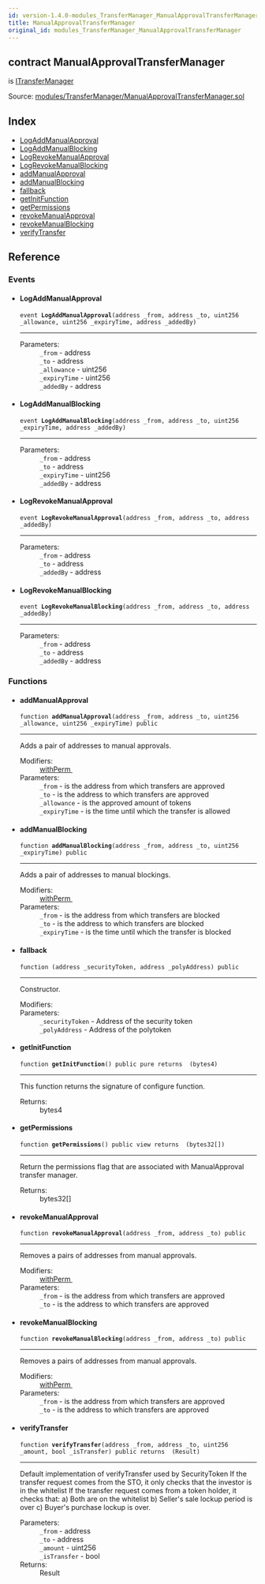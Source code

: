 ```yaml
---
id: version-1.4.0-modules_TransferManager_ManualApprovalTransferManager
title: ManualApprovalTransferManager
original_id: modules_TransferManager_ManualApprovalTransferManager
---
```


<div class="contract-doc"><div class="contract"><h2 class="contract-header"><span class="contract-kind">contract</span> ManualApprovalTransferManager</h2><p class="base-contracts"><span>is</span> <a href="modules_TransferManager_ITransferManager.html">ITransferManager</a></p><div class="source">Source: <a href="git+https://github.com/PolymathNetwork/polymath-core/blob/v1.4.0/contracts/modules/TransferManager/ManualApprovalTransferManager.sol" target="_blank">modules/TransferManager/ManualApprovalTransferManager.sol</a></div></div><div class="index"><h2>Index</h2><ul><li><a href="modules_TransferManager_ManualApprovalTransferManager.html#LogAddManualApproval">LogAddManualApproval</a></li><li><a href="modules_TransferManager_ManualApprovalTransferManager.html#LogAddManualBlocking">LogAddManualBlocking</a></li><li><a href="modules_TransferManager_ManualApprovalTransferManager.html#LogRevokeManualApproval">LogRevokeManualApproval</a></li><li><a href="modules_TransferManager_ManualApprovalTransferManager.html#LogRevokeManualBlocking">LogRevokeManualBlocking</a></li><li><a href="modules_TransferManager_ManualApprovalTransferManager.html#addManualApproval">addManualApproval</a></li><li><a href="modules_TransferManager_ManualApprovalTransferManager.html#addManualBlocking">addManualBlocking</a></li><li><a href="modules_TransferManager_ManualApprovalTransferManager.html#">fallback</a></li><li><a href="modules_TransferManager_ManualApprovalTransferManager.html#getInitFunction">getInitFunction</a></li><li><a href="modules_TransferManager_ManualApprovalTransferManager.html#getPermissions">getPermissions</a></li><li><a href="modules_TransferManager_ManualApprovalTransferManager.html#revokeManualApproval">revokeManualApproval</a></li><li><a href="modules_TransferManager_ManualApprovalTransferManager.html#revokeManualBlocking">revokeManualBlocking</a></li><li><a href="modules_TransferManager_ManualApprovalTransferManager.html#verifyTransfer">verifyTransfer</a></li></ul></div><div class="reference"><h2>Reference</h2><div class="events"><h3>Events</h3><ul><li><div class="item event"><span id="LogAddManualApproval" class="anchor-marker"></span><h4 class="name">LogAddManualApproval</h4><div class="body"><code class="signature">event <strong>LogAddManualApproval</strong><span>(address _from, address _to, uint256 _allowance, uint256 _expiryTime, address _addedBy) </span></code><hr/><dl><dt><span class="label-parameters">Parameters:</span></dt><dd><div><code>_from</code> - address</div><div><code>_to</code> - address</div><div><code>_allowance</code> - uint256</div><div><code>_expiryTime</code> - uint256</div><div><code>_addedBy</code> - address</div></dd></dl></div></div></li><li><div class="item event"><span id="LogAddManualBlocking" class="anchor-marker"></span><h4 class="name">LogAddManualBlocking</h4><div class="body"><code class="signature">event <strong>LogAddManualBlocking</strong><span>(address _from, address _to, uint256 _expiryTime, address _addedBy) </span></code><hr/><dl><dt><span class="label-parameters">Parameters:</span></dt><dd><div><code>_from</code> - address</div><div><code>_to</code> - address</div><div><code>_expiryTime</code> - uint256</div><div><code>_addedBy</code> - address</div></dd></dl></div></div></li><li><div class="item event"><span id="LogRevokeManualApproval" class="anchor-marker"></span><h4 class="name">LogRevokeManualApproval</h4><div class="body"><code class="signature">event <strong>LogRevokeManualApproval</strong><span>(address _from, address _to, address _addedBy) </span></code><hr/><dl><dt><span class="label-parameters">Parameters:</span></dt><dd><div><code>_from</code> - address</div><div><code>_to</code> - address</div><div><code>_addedBy</code> - address</div></dd></dl></div></div></li><li><div class="item event"><span id="LogRevokeManualBlocking" class="anchor-marker"></span><h4 class="name">LogRevokeManualBlocking</h4><div class="body"><code class="signature">event <strong>LogRevokeManualBlocking</strong><span>(address _from, address _to, address _addedBy) </span></code><hr/><dl><dt><span class="label-parameters">Parameters:</span></dt><dd><div><code>_from</code> - address</div><div><code>_to</code> - address</div><div><code>_addedBy</code> - address</div></dd></dl></div></div></li></ul></div><div class="functions"><h3>Functions</h3><ul><li><div class="item function"><span id="addManualApproval" class="anchor-marker"></span><h4 class="name">addManualApproval</h4><div class="body"><code class="signature">function <strong>addManualApproval</strong><span>(address _from, address _to, uint256 _allowance, uint256 _expiryTime) </span><span>public </span></code><hr/><div class="description"><p>Adds a pair of addresses to manual approvals.</p></div><dl><dt><span class="label-modifiers">Modifiers:</span></dt><dd><a href="interfaces_IModule.html#withPerm">withPerm </a></dd><dt><span class="label-parameters">Parameters:</span></dt><dd><div><code>_from</code> - is the address from which transfers are approved</div><div><code>_to</code> - is the address to which transfers are approved</div><div><code>_allowance</code> - is the approved amount of tokens</div><div><code>_expiryTime</code> - is the time until which the transfer is allowed</div></dd></dl></div></div></li><li><div class="item function"><span id="addManualBlocking" class="anchor-marker"></span><h4 class="name">addManualBlocking</h4><div class="body"><code class="signature">function <strong>addManualBlocking</strong><span>(address _from, address _to, uint256 _expiryTime) </span><span>public </span></code><hr/><div class="description"><p>Adds a pair of addresses to manual blockings.</p></div><dl><dt><span class="label-modifiers">Modifiers:</span></dt><dd><a href="interfaces_IModule.html#withPerm">withPerm </a></dd><dt><span class="label-parameters">Parameters:</span></dt><dd><div><code>_from</code> - is the address from which transfers are blocked</div><div><code>_to</code> - is the address to which transfers are blocked</div><div><code>_expiryTime</code> - is the time until which the transfer is blocked</div></dd></dl></div></div></li><li><div class="item function"><span id="fallback" class="anchor-marker"></span><h4 class="name">fallback</h4><div class="body"><code class="signature">function <strong></strong><span>(address _securityToken, address _polyAddress) </span><span>public </span></code><hr/><div class="description"><p>Constructor.</p></div><dl><dt><span class="label-modifiers">Modifiers:</span></dt><dd></dd><dt><span class="label-parameters">Parameters:</span></dt><dd><div><code>_securityToken</code> - Address of the security token</div><div><code>_polyAddress</code> - Address of the polytoken</div></dd></dl></div></div></li><li><div class="item function"><span id="getInitFunction" class="anchor-marker"></span><h4 class="name">getInitFunction</h4><div class="body"><code class="signature">function <strong>getInitFunction</strong><span>() </span><span>public </span><span>pure </span><span>returns  (bytes4) </span></code><hr/><div class="description"><p>This function returns the signature of configure function.</p></div><dl><dt><span class="label-return">Returns:</span></dt><dd>bytes4</dd></dl></div></div></li><li><div class="item function"><span id="getPermissions" class="anchor-marker"></span><h4 class="name">getPermissions</h4><div class="body"><code class="signature">function <strong>getPermissions</strong><span>() </span><span>public </span><span>view </span><span>returns  (bytes32[]) </span></code><hr/><div class="description"><p>Return the permissions flag that are associated with ManualApproval transfer manager.</p></div><dl><dt><span class="label-return">Returns:</span></dt><dd>bytes32[]</dd></dl></div></div></li><li><div class="item function"><span id="revokeManualApproval" class="anchor-marker"></span><h4 class="name">revokeManualApproval</h4><div class="body"><code class="signature">function <strong>revokeManualApproval</strong><span>(address _from, address _to) </span><span>public </span></code><hr/><div class="description"><p>Removes a pairs of addresses from manual approvals.</p></div><dl><dt><span class="label-modifiers">Modifiers:</span></dt><dd><a href="interfaces_IModule.html#withPerm">withPerm </a></dd><dt><span class="label-parameters">Parameters:</span></dt><dd><div><code>_from</code> - is the address from which transfers are approved</div><div><code>_to</code> - is the address to which transfers are approved</div></dd></dl></div></div></li><li><div class="item function"><span id="revokeManualBlocking" class="anchor-marker"></span><h4 class="name">revokeManualBlocking</h4><div class="body"><code class="signature">function <strong>revokeManualBlocking</strong><span>(address _from, address _to) </span><span>public </span></code><hr/><div class="description"><p>Removes a pairs of addresses from manual approvals.</p></div><dl><dt><span class="label-modifiers">Modifiers:</span></dt><dd><a href="interfaces_IModule.html#withPerm">withPerm </a></dd><dt><span class="label-parameters">Parameters:</span></dt><dd><div><code>_from</code> - is the address from which transfers are approved</div><div><code>_to</code> - is the address to which transfers are approved</div></dd></dl></div></div></li><li><div class="item function"><span id="verifyTransfer" class="anchor-marker"></span><h4 class="name">verifyTransfer</h4><div class="body"><code class="signature">function <strong>verifyTransfer</strong><span>(address _from, address _to, uint256 _amount, bool _isTransfer) </span><span>public </span><span>returns  (Result) </span></code><hr/><div class="description"><p>Default implementation of verifyTransfer used by SecurityToken If the transfer request comes from the STO, it only checks that the investor is in the whitelist If the transfer request comes from a token holder, it checks that: a) Both are on the whitelist b) Seller&#x27;s sale lockup period is over c) Buyer&#x27;s purchase lockup is over.</p></div><dl><dt><span class="label-parameters">Parameters:</span></dt><dd><div><code>_from</code> - address</div><div><code>_to</code> - address</div><div><code>_amount</code> - uint256</div><div><code>_isTransfer</code> - bool</div></dd><dt><span class="label-return">Returns:</span></dt><dd>Result</dd></dl></div></div></li></ul></div></div></div>

